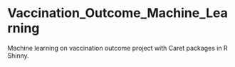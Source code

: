 # Vaccination_Outcome_Machine_Learning
Machine learning on vaccination outcome project with Caret packages in R Shinny.
